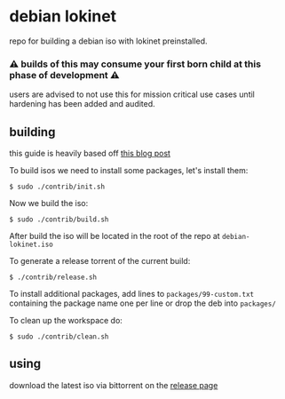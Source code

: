 # debian lokinet

repo for building a debian iso with lokinet preinstalled.

### :warning: builds of this may consume your first born child at this phase of development :warning:

users are advised to not use this for mission critical use cases until hardening has been added and audited.

## building

this guide is heavily based off [this blog post](https://willhaley.com/blog/custom-debian-live-environment/)

To build isos we need to install some packages, let's install them:

    $ sudo ./contrib/init.sh
    
Now we build the iso:

    $ sudo ./contrib/build.sh
    
After build the iso will be located in the root of the repo at `debian-lokinet.iso`

To generate a release torrent of the current build:

    $ ./contrib/release.sh


To install additional packages, add lines to `packages/99-custom.txt` containing the package name one per line or drop the deb into `packages/`


To clean up the workspace do:

    $ sudo ./contrib/clean.sh


## using

download the latest iso via bittorrent on the [release page](https://github.com/majestrate/debian-lokinet/releases)
